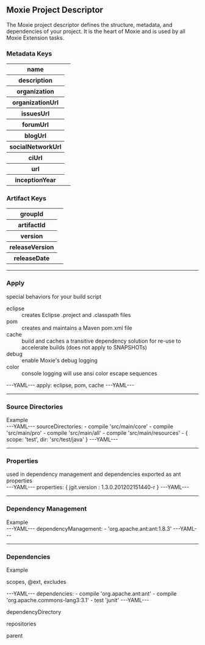 ## Moxie Project Descriptor

The Moxie project descriptor defines the structure, metadata, and dependencies of your project.  It is the heart of Moxie and is used by all Moxie Extension tasks.

### Metadata Keys
<table class="table table-striped table-bordered table-condensed">
<tbody>
<tr><th>name</th>            <td></td></tr>
<tr><th>description</th>     <td></td></tr>
<tr><th>organization</th>    <td></td></tr>
<tr><th>organizationUrl</th> <td></td></tr>
<tr><th>issuesUrl</th>       <td></td></tr>
<tr><th>forumUrl</th>        <td></td></tr>
<tr><th>blogUrl</th>         <td></td></tr>
<tr><th>socialNetworkUrl</th><td></td></tr>
<tr><th>ciUrl</th>           <td></td></tr>
<tr><th>url</th>             <td></td></tr>
<tr><th>inceptionYear</th>   <td></td></tr>
</tbody>
</table>

### Artifact Keys
<table class="table table-striped table-bordered table-condensed">
<tbody>
<tr><th>groupId</th>       <td></td></tr>
<tr><th>artifactId</th>    <td></td></tr>
<tr><th>version</th>       <td></td></tr>
<tr><th>releaseVersion</th><td></td></tr>
<tr><th>releaseDate</th>   <td></td></tr>
</tbody>
</table>

<hr/>

### Apply
<div class="row">
<div class="span8">
special behaviors for your build script
<dl>
 <dt>eclipse</dt>
 <dd>creates Eclipse .project and .classpath files</dd>
 <dt>pom</dt>
 <dd>creates and maintains a Maven pom.xml file</dd>
 <dt>cache</dt>
 <dd>build and caches a transitive dependency solution for re-use to accelerate builds (does not apply to SNAPSHOTs)</dd>
 <dt>debug</dt>
 <dd>enable Moxie's debug logging</dd>
 <dt>color</dt>
 <dd>console logging will use ansi color escape sequences</dd>
</dl>
</div>

<div class="span4">
---YAML---
apply: eclipse, pom, cache
---YAML---

</div>
</div>

<hr/>

### Source Directories

<div class="row">
<div class="span8">
Example
</div>

<div class="span4">
---YAML---
sourceDirectories: 
- compile 'src/main/core'
- compile 'src/main/pro'
- compile 'src/main/all'
- compile 'src/main/resources'
- { scope: 'test', dir: 'src/test/java' }
---YAML---

</div>
</div>

<hr/>

### Properties

<div class="row">
<div class="span8">
used in dependency management and dependencies
exported as ant properties
</div>

<div class="span4">
---YAML---
properties: {
  jgit.version : 1.3.0.201202151440-r
}
---YAML---

</div>
</div>

<hr/>

### Dependency Management

<div class="row">
<div class="span8">
Example
</div>

<div class="span4">
---YAML---
dependencyManagement:
- 'org.apache.ant:ant:1.8.3'
---YAML---

</div>
</div>

<hr/>

### Dependencies

<div class="row">
<div class="span8">
Example

scopes, @ext, excludes
</div>

<div class="span4">
---YAML---
dependencies:
- compile 'org.apache.ant:ant'
- compile 'org.apache.commons-lang3:3.1'
- test 'junit'
---YAML---

</div>
</div>

dependencyDirectory

repositories

parent
